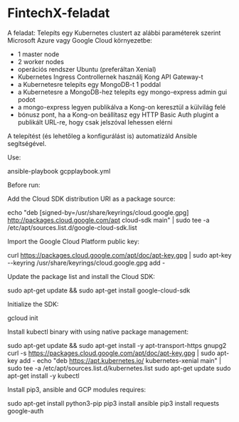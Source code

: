 # FintechX-feladat

A feladat:
Telepíts egy Kubernetes clustert az alábbi paraméterek szerint Microsoft Azure vagy Google Cloud környezetbe:
- 1 master node
- 2 worker nodes
- operációs rendszer Ubuntu (preferáltan Xenial)
- Kubernetes Ingress Controllernek használj Kong API Gateway-t
- a Kubernetesre telepíts egy MongoDB-t 1 poddal
- a Kubernetesre a MongoDB-hez telepíts egy mongo-express admin gui podot 
- a mongo-express legyen publikálva a Kong-on keresztül a külvilág felé
- bónusz pont, ha a Kong-on beállítasz egy HTTP Basic Auth plugint a publikált URL-re, hogy csak jelszóval lehessen elérni

A telepítést (és lehetőleg a konfigurálást is) automatizáld Ansible segítségével.

Use:

ansible-playbook gcpplaybook.yml

Before run:

Add the Cloud SDK distribution URI as a package source:

echo "deb [signed-by=/usr/share/keyrings/cloud.google.gpg] http://packages.cloud.google.com/apt cloud-sdk main" | sudo tee -a /etc/apt/sources.list.d/google-cloud-sdk.list

Import the Google Cloud Platform public key:

curl https://packages.cloud.google.com/apt/doc/apt-key.gpg | sudo apt-key --keyring /usr/share/keyrings/cloud.google.gpg add -

Update the package list and install the Cloud SDK:

sudo apt-get update && sudo apt-get install google-cloud-sdk

Initialize the SDK:

gcloud init

Install kubectl binary with using native package management:

sudo apt-get update && sudo apt-get install -y apt-transport-https gnupg2
curl -s https://packages.cloud.google.com/apt/doc/apt-key.gpg | sudo apt-key add -
echo "deb https://apt.kubernetes.io/ kubernetes-xenial main" | sudo tee -a /etc/apt/sources.list.d/kubernetes.list
sudo apt-get update
sudo apt-get install -y kubectl

Install pip3, ansible and GCP modules requires:

sudo apt-get install python3-pip
pip3 install ansible
pip3 install requests google-auth






